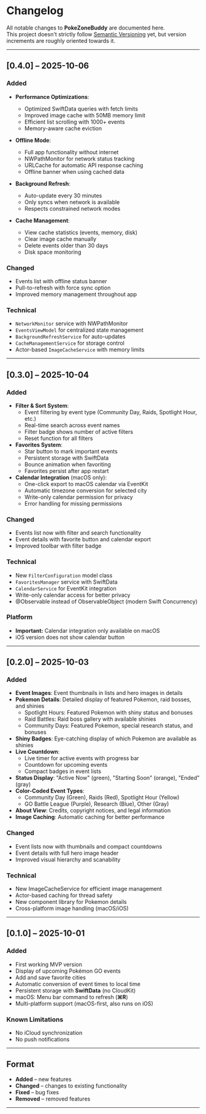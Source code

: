 # Changelog

All notable changes to **PokeZoneBuddy** are documented here.  
This project doesn't strictly follow [Semantic Versioning](https://semver.org/) yet, but version increments are roughly oriented towards it.

---

## [0.4.0] – 2025-10-06
### Added
- **Performance Optimizations**:
  - Optimized SwiftData queries with fetch limits
  - Improved image cache with 50MB memory limit
  - Efficient list scrolling with 1000+ events
  - Memory-aware cache eviction
  
- **Offline Mode**:
  - Full app functionality without internet
  - NWPathMonitor for network status tracking
  - URLCache for automatic API response caching
  - Offline banner when using cached data
  
- **Background Refresh**:
  - Auto-update every 30 minutes
  - Only syncs when network is available
  - Respects constrained network modes
  
- **Cache Management**:
  - View cache statistics (events, memory, disk)
  - Clear image cache manually
  - Delete events older than 30 days
  - Disk space monitoring

### Changed
- Events list with offline status banner
- Pull-to-refresh with force sync option
- Improved memory management throughout app

### Technical
- `NetworkMonitor` service with NWPathMonitor
- `EventsViewModel` for centralized state management
- `BackgroundRefreshService` for auto-updates
- `CacheManagementService` for storage control
- Actor-based `ImageCacheService` with memory limits

---


## [0.3.0] – 2025-10-04
### Added
- **Filter & Sort System**: 
  - Event filtering by event type (Community Day, Raids, Spotlight Hour, etc.)
  - Real-time search across event names
  - Filter badge shows number of active filters
  - Reset function for all filters
- **Favorites System**:
  - Star button to mark important events
  - Persistent storage with SwiftData
  - Bounce animation when favoriting
  - Favorites persist after app restart
- **Calendar Integration** (macOS only):
  - One-click export to macOS calendar via EventKit
  - Automatic timezone conversion for selected city
  - Write-only calendar permission for privacy
  - Error handling for missing permissions

### Changed
- Events list now with filter and search functionality
- Event details with favorite button and calendar export
- Improved toolbar with filter badge

### Technical
- New `FilterConfiguration` model class
- `FavoritesManager` service with SwiftData
- `CalendarService` for EventKit integration
- Write-only calendar access for better privacy
- @Observable instead of ObservableObject (modern Swift Concurrency)

### Platform
- **Important:** Calendar integration only available on macOS
- iOS version does not show calendar button

---

## [0.2.0] – 2025-10-03
### Added
- **Event Images**: Event thumbnails in lists and hero images in details
- **Pokemon Details**: Detailed display of featured Pokemon, raid bosses, and shinies
  - Spotlight Hours: Featured Pokemon with shiny status and bonuses
  - Raid Battles: Raid boss gallery with available shinies
  - Community Days: Featured Pokemon, special research status, and bonuses
- **Shiny Badges**: Eye-catching display of which Pokemon are available as shinies
- **Live Countdown**: 
  - Live timer for active events with progress bar
  - Countdown for upcoming events
  - Compact badges in event lists
- **Status Display**: "Active Now" (green), "Starting Soon" (orange), "Ended" (gray)
- **Color-Coded Event Types**: 
  - Community Day (Green), Raids (Red), Spotlight Hour (Yellow)
  - GO Battle League (Purple), Research (Blue), Other (Gray)
- **About View**: Credits, copyright notices, and legal information
- **Image Caching**: Automatic caching for better performance

### Changed
- Event lists now with thumbnails and compact countdowns
- Event details with full hero image header
- Improved visual hierarchy and scanability

### Technical
- New ImageCacheService for efficient image management
- Actor-based caching for thread safety
- New component library for Pokemon details
- Cross-platform image handling (macOS/iOS)

---

## [0.1.0] – 2025-10-01
### Added
- First working MVP version
- Display of upcoming Pokémon GO events
- Add and save favorite cities
- Automatic conversion of event times to local time
- Persistent storage with **SwiftData** (no CloudKit)
- macOS: Menu bar command to refresh (**⌘R**)
- Multi-platform support (macOS-first, also runs on iOS)

### Known Limitations
- No iCloud synchronization
- No push notifications

---

## Format
- **Added** – new features  
- **Changed** – changes to existing functionality  
- **Fixed** – bug fixes  
- **Removed** – removed features

---
